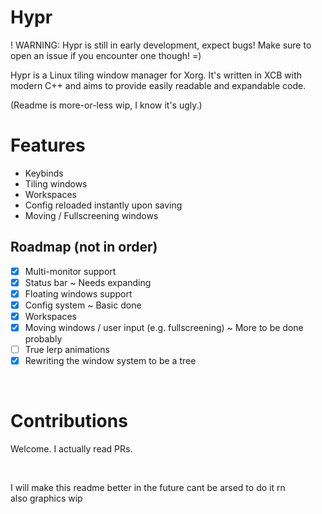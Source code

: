 # Hypr

! WARNING: Hypr is still in early development, expect bugs! Make sure to open an issue if you encounter one though! =)

Hypr is a Linux tiling window manager for Xorg. It's written in XCB with modern C++ and aims to provide easily readable and expandable code.

(Readme is more-or-less wip, I know it's ugly.)
<br/>

# Features
- Keybinds
- Tiling windows
- Workspaces
- Config reloaded instantly upon saving
- Moving / Fullscreening windows

## Roadmap (not in order)
- [x] Multi-monitor support
- [x] Status bar ~ Needs expanding
- [x] Floating windows support
- [x] Config system ~ Basic done
- [x] Workspaces
- [x] Moving windows / user input (e.g. fullscreening) ~ More to be done probably
- [ ] True lerp animations
- [x] Rewriting the window system to be a tree

<br/>

# Contributions
Welcome. I actually read PRs.

<br/>

I will make this readme better in the future cant be arsed to do it rn
<br/> also graphics wip
